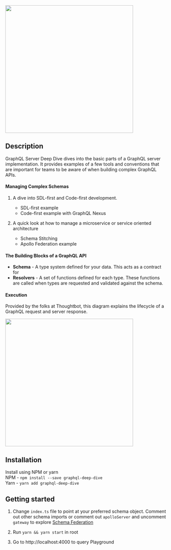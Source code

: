 <img src="https://i.ibb.co/TTjPWP0/Logo.png" width="400px"/>

## **Description**

GraphQL Server Deep Dive dives into the basic parts of a GraphQL server implementation. It provides examples of a few tools and conventions that are important for teams to be aware of when building complex GraphQL APIs.

#### **Managing Complex Schemas**

1. A dive into SDL-first and Code-first development.
   - SDL-first example
   - Code-first example with GraphQL Nexus

2. A quick look at how to manage a microservice or service oriented architecture
   - Schema Stitching
   - Apollo Federation example

#### **The Building Blocks of a GraphQL API**
  - **Schema** - A type system defined for your data. This acts as a contract for
  - **Resolvers** - A set of functions defined for each type. These functions are called when types are requested and validated against the schema.
  
#### **Execution**

Provided by the folks at Thoughtbot, this diagram explains the lifecycle of a GraphQL request and server response.

<img src="https://images.thoughtbot.com/blog-vellum-image-uploads/OZs0udDSRGCmxhbRyotJ_graphql.png" width="400px"/>

## Installation
Install using NPM or yarn <br />
NPM - `npm install --save graphql-deep-dive` <br />
Yarn - `yarn add graphql-deep-dive`


## Getting started

1. Change `index.ts` file to point at your preferred schema object.  Comment out other schema imports or comment out `apolloServer` and uncomment `gateway` to explore [Schema Federation](https://www.apollographql.com/docs/apollo-server/federation/federation-spec/)

2. Run `yarn && yarn start` in root

3. Go to http://localhost:4000 to query Playground
